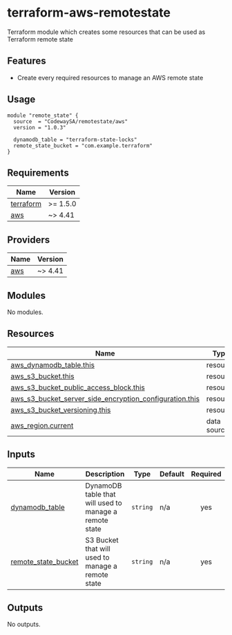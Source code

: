 # terraform-aws-remotestate
Terraform module which creates some resources that can be used as Terraform remote state

## Features

* Create every required resources to manage an AWS remote state 

## Usage

```hcl
module "remote_state" {
  source  = "CodewaySA/remotestate/aws"
  version = "1.0.3"

  dynamodb_table = "terraform-state-locks"
  remote_state_bucket = "com.example.terraform"
}
```
<!-- BEGINNING OF PRE-COMMIT-TERRAFORM DOCS HOOK -->
## Requirements

| Name | Version |
|------|---------|
| <a name="requirement_terraform"></a> [terraform](#requirement\_terraform) | >= 1.5.0 |
| <a name="requirement_aws"></a> [aws](#requirement\_aws) | ~> 4.41 |

## Providers

| Name | Version |
|------|---------|
| <a name="provider_aws"></a> [aws](#provider\_aws) | ~> 4.41 |

## Modules

No modules.

## Resources

| Name | Type |
|------|------|
| [aws_dynamodb_table.this](https://registry.terraform.io/providers/hashicorp/aws/latest/docs/resources/dynamodb_table) | resource |
| [aws_s3_bucket.this](https://registry.terraform.io/providers/hashicorp/aws/latest/docs/resources/s3_bucket) | resource |
| [aws_s3_bucket_public_access_block.this](https://registry.terraform.io/providers/hashicorp/aws/latest/docs/resources/s3_bucket_public_access_block) | resource |
| [aws_s3_bucket_server_side_encryption_configuration.this](https://registry.terraform.io/providers/hashicorp/aws/latest/docs/resources/s3_bucket_server_side_encryption_configuration) | resource |
| [aws_s3_bucket_versioning.this](https://registry.terraform.io/providers/hashicorp/aws/latest/docs/resources/s3_bucket_versioning) | resource |
| [aws_region.current](https://registry.terraform.io/providers/hashicorp/aws/latest/docs/data-sources/region) | data source |

## Inputs

| Name | Description | Type | Default | Required |
|------|-------------|------|---------|:--------:|
| <a name="input_dynamodb_table"></a> [dynamodb\_table](#input\_dynamodb\_table) | DynamoDB table that will used to manage a remote state | `string` | n/a | yes |
| <a name="input_remote_state_bucket"></a> [remote\_state\_bucket](#input\_remote\_state\_bucket) | S3 Bucket that will used to manage a remote state | `string` | n/a | yes |

## Outputs

No outputs.
<!-- END OF PRE-COMMIT-TERRAFORM DOCS HOOK -->
